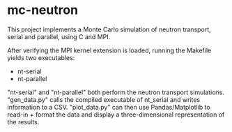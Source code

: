 # mc-neutron
This project implements a Monte Carlo simulation of neutron transport, serial and parallel, using C and MPI.

After verifying the MPI kernel extension is loaded, running the Makefile yields two executables:
- nt-serial
- nt-parallel

"nt-serial" and "nt-parallel" both perform the neutron transport simulations.  "gen_data.py" calls the compiled executable of nt_serial and writes information to a CSV.  "plot_data.py" can then use Pandas/Matplotlib to read-in + format the data and display a three-dimensional representation of the results.
